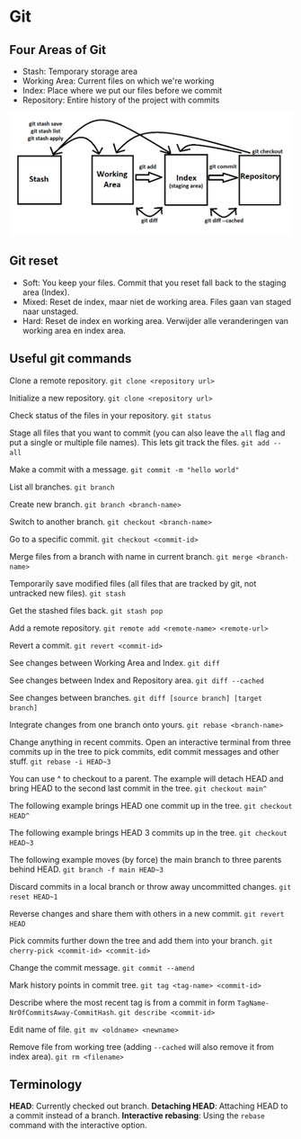 # Git

## Four Areas of Git

- Stash: Temporary storage area
- Working Area: Current files on which we're working
- Index: Place where we put our files before we commit
- Repository: Entire history of the project with commits

![Four areas of Git](/images/areas-of-git.png)

## Git reset

- Soft: You keep your files. Commit that you reset fall back to the staging area (Index).
- Mixed: Reset de index, maar niet de working area. Files gaan van staged naar unstaged.
- Hard: Reset de index en working area. Verwijder alle veranderingen van working area en index area.

## Useful git commands

Clone a remote repository.
```git clone <repository url>```

Initialize a new repository.
```git clone <repository url>```

Check status of the files in your repository.
```git status```

Stage all files that you want to commit (you can also leave the `all` flag and put a single or multiple file names). This lets git track the files.
```git add --all```

Make a commit with a message.
```git commit -m "hello world"```

List all branches.
```git branch```

Create new branch.
```git branch <branch-name>```

Switch to another branch.
```git checkout <branch-name>```

Go to a specific commit.
```git checkout <commit-id>```

Merge files from a branch with name in current branch.
```git merge <branch-name>```

Temporarily save modified files (all files that are tracked by git, not untracked new files).
```git stash```

Get the stashed files back.
```git stash pop```

Add a remote repository.
```git remote add <remote-name> <remote-url>```

Revert a commit.
```git revert <commit-id>```

See changes between Working Area and Index.
```git diff```

See changes between Index and Repository area.
```git diff --cached```

See changes between branches.
```git diff [source branch] [target branch]```

Integrate changes from one branch onto yours.
```git rebase <branch-name>```

Change anything in recent commits. Open an interactive terminal from three commits up in the tree to pick commits, edit commit messages and other stuff.
```git rebase -i HEAD~3```

You can use ^ to checkout to a parent. The example will detach HEAD and bring HEAD to the second last commit in the tree.
```git checkout main^```

The following example brings HEAD one commit up in the tree.
```git checkout HEAD^```

The following example brings HEAD 3 commits up in the tree.
```git checkout HEAD~3```

The following example moves (by force) the main branch to three parents behind HEAD.
```git branch -f main HEAD~3```

Discard commits in a local branch or throw away uncommitted changes.
```git reset HEAD~1```

Reverse changes and share them with others in a new commit.
```git revert HEAD```

Pick commits further down the tree and add them into your branch.
```git cherry-pick <commit-id> <commit-id>```

Change the commit message.
```git commit --amend```

Mark history points in commit tree.
```git tag <tag-name> <commit-id>```

Describe where the most recent tag is from a commit in form `TagName-NrOfCommitsAway-CommitHash`.
```git describe <commit-id>```

Edit name of file.
```git mv <oldname> <newname>```

Remove file from working tree (adding `--cached` will also remove it from index area).
```git rm <filename>```

## Terminology

**HEAD**: Currently checked out branch.
**Detaching HEAD**: Attaching HEAD to a commit instead of a branch.
**Interactive rebasing**: Using the `rebase` command with the interactive option.
